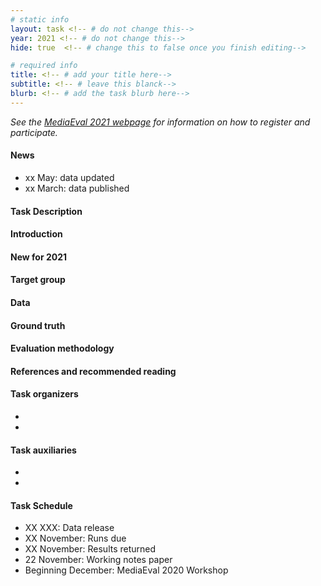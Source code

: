 ```yaml
---
# static info
layout: task <!-- # do not change this-->
year: 2021 <!-- # do not change this-->
hide: true  <!-- # change this to false once you finish editing-->

# required info
title: <!-- # add your title here-->
subtitle: <!-- # leave this blanck-->
blurb: <!-- # add the task blurb here-->
---
```


<!-- # please respect the structure below-->
*See the [MediaEval 2021 webpage](https://multimediaeval.github.io/editions/2021/) for information on how to register and participate.*

#### News
* xx May: data updated
* xx March: data published

#### Task Description

#### Introduction

#### New for 2021

#### Target group

#### Data

#### Ground truth

#### Evaluation methodology

#### References and recommended reading
<!-- # Please use the ACM format for references https://www.acm.org/publications/authors/reference-formatting (but no DOI needed)-->
<!-- # The paper title should be a hyperlink leading to the paper online-->

#### Task organizers
* <!-- # First organizer-->
* <!-- # Second organizer-->
<!-- # and so on-->

#### Task auxiliaries
<!-- # optional, delete if not used-->
* <!-- # First auxiliary-->
* <!-- # Second auxiliary-->
<!-- # and so on-->

#### Task Schedule
* XX XXX: Data release <!-- # Replace XX with your date. We suggest setting the date in June-July-->
* XX November: Runs due <!-- # Replace XX with your date. We suggest setting enough time in order to have enough time to assess and return the results by the Results returned deadline-->
* XX November: Results returned  <!-- Replace XX with your date. Latest possible should be 15 November-->
* 22 November: Working notes paper  <!-- Fixed. Please do not change. Exact date to be decided-->
* Beginning December: MediaEval 2020 Workshop <!-- Fixed. Please do not change. Exact date to be decided-->
